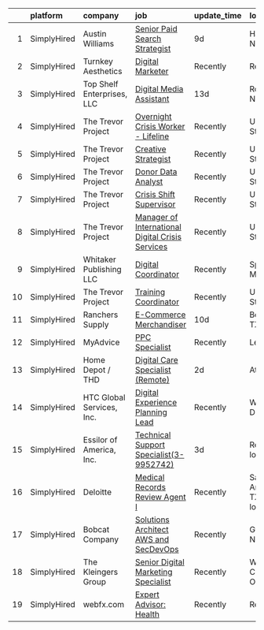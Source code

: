 

|    | platform    | company                    | job                                                                                                                                                           | update_time   | location                      |
|---:|:------------|:---------------------------|:--------------------------------------------------------------------------------------------------------------------------------------------------------------|:--------------|:------------------------------|
|  1 | SimplyHired | Austin Williams            | [Senior Paid Search Strategist](https://www.simplyhired.com/job/3YM_RCjZJXoB6gkgG9bZTfahsa6ZfqCdL_wyfK8hiVtYg6Y1hAFmqw?q=digital+platform)                    | 9d            | Hauppauge, NY                 |
|  2 | SimplyHired | Turnkey Aesthetics         | [Digital Marketer](https://www.simplyhired.com/job/BgoZSJpVYncum3TL19QF_Zit6uLB6e1XqKVzNJ36_mhk4712V9oNsQ?q=digital+platform)                                 | Recently      | Remote                        |
|  3 | SimplyHired | Top Shelf Enterprises, LLC | [Digital Media Assistant](https://www.simplyhired.com/job/_ZnX-3mk-10HzYI2NoEvOIg0xlSAoJUGDKacaEbLuVF7Adyg-xyOSQ?q=digital+platform)                          | 13d           | Rochester, NY                 |
|  4 | SimplyHired | The Trevor Project         | [Overnight Crisis Worker - Lifeline](https://www.simplyhired.com/job/KnewJ-g_ECOnPUaegLEy_9kz_W9hLXv8F6b2scvgA1xp-fmAoVk2MA?q=digital+platform)               | Recently      | United States                 |
|  5 | SimplyHired | The Trevor Project         | [Creative Strategist](https://www.simplyhired.com/job/ptKdruhOxQX_3sgtdd2WG0pjtZa6e2XcpTvCL8vPpG1zluJFzllmOg?q=digital+platform)                              | Recently      | United States                 |
|  6 | SimplyHired | The Trevor Project         | [Donor Data Analyst](https://www.simplyhired.com/job/gR7q_UaC286VVuWnp9ivp9JRcHKeZj-Ow6jyk2rQNPOFBYdU5sLvaA?q=digital+platform)                               | Recently      | United States                 |
|  7 | SimplyHired | The Trevor Project         | [Crisis Shift Supervisor](https://www.simplyhired.com/job/F6Gv5A5jCur6VxNSXBACSIffmTNW-OvJI_4y9ONT9hrj-LOs-yWkXg?q=digital+platform)                          | Recently      | United States                 |
|  8 | SimplyHired | The Trevor Project         | [Manager of International Digital Crisis Services](https://www.simplyhired.com/job/Z4cFFelTHnrPT2MKRe0b1WFCh7uCER9id9k1Qo7WOvBzimIAcWEhNA?q=digital+platform) | Recently      | United States                 |
|  9 | SimplyHired | Whitaker Publishing LLC    | [Digital Coordinator](https://www.simplyhired.com/job/5ydGj7MKIqpSaI0Np5ogkQhKRRduagf0XmArzPbHNl8L3W9mYJfoLQ?q=digital+platform)                              | Recently      | Springfield, MO               |
| 10 | SimplyHired | The Trevor Project         | [Training Coordinator](https://www.simplyhired.com/job/czdB0NRI4c3td_p7atit5L3yB2pmUEpUrJg6AwnqkDsgOwSnkq4ByQ?q=digital+platform)                             | Recently      | United States                 |
| 11 | SimplyHired | Ranchers Supply            | [E-Commerce Merchandiser](https://www.simplyhired.com/job/e1t33K7viXs5i_kQITJkEdRsAdRLIU-rUDx4_LNljGqRlv5Q2sJzig?q=digital+platform)                          | 10d           | Beaumont, TX                  |
| 12 | SimplyHired | MyAdvice                   | [PPC Specialist](https://www.simplyhired.com/job/yPG9SKp_jgcnBfruHgXuNfyMnXQF9y1azxomKX1DBGYbvo7-xLBQuw?q=digital+platform)                                   | Recently      | Lehi, UT                      |
| 13 | SimplyHired | Home Depot / THD           | [Digital Care Specialist (Remote)](https://www.simplyhired.com/job/ViVSOCAdCtj6HOYkPNrbJLLlZRRe0F_S5tLcb-BZeogfYKTlF9Hphg?q=digital+platform)                 | 2d            | Atlanta, GA                   |
| 14 | SimplyHired | HTC Global Services, Inc.  | [Digital Experience Planning Lead](https://www.simplyhired.com/job/R8xmSAW_a-Iip833CbSTDzn48-pEuo1rbz1IPhCt4Xfj43JuwP8kTA?q=digital+platform)                 | Recently      | Wilmington, DE                |
| 15 | SimplyHired | Essilor of America, Inc.   | [Technical Support Specialist(3-9952742)](https://www.simplyhired.com/job/Ch0sOuaFl5owaeW3wxUCnz9vm98zX5GXJLgnw7IGx3GCgWZ-RruZBg?q=digital+platform)          | 3d            | Remote +1 location            |
| 16 | SimplyHired | Deloitte                   | [Medical Records Review Agent I](https://www.simplyhired.com/job/8c9BocwrbV6mmQWtHwl9GuhKSBqU5CQ3IGLw_lNII_jT-gZrUYwXbQ?q=digital+platform)                   | Recently      | San Antonio, TX +44 locations |
| 17 | SimplyHired | Bobcat Company             | [Solutions Architect AWS and SecDevOps](https://www.simplyhired.com/job/49AS4Hif6iTiqkAxMmgkGwPmbvNqTJGPwA_V-a0SLYTVf5bhs-_LyQ?q=digital+platform)            | Recently      | Gwinner, ND                   |
| 18 | SimplyHired | The Kleingers Group        | [Senior Digital Marketing Specialist](https://www.simplyhired.com/job/SmXHl_QX628PB3aVRCd4LbQsSmvQdKOxGLHA5bOr8RitC0CNkzRw6g?q=digital+platform)              | Recently      | West Chester, OH              |
| 19 | SimplyHired | webfx.com                  | [Expert Advisor: Health](https://www.simplyhired.com/job/FGOJqamkokBh27NFXhgcIbkxESfYaYdkUvenUQ9BE0eqOlbzJDmuDA?q=digital+platform)                           | Recently      | Remote                        |